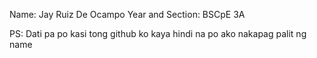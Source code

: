 Name: Jay Ruiz De Ocampo
Year and Section: BSCpE 3A

PS: Dati pa po kasi tong github ko kaya hindi na po ako nakapag palit ng name
